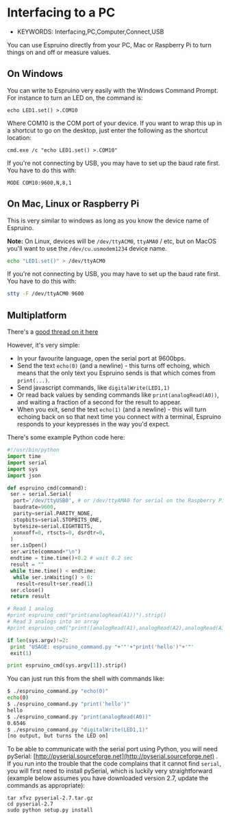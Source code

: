 <!--- Copyright (c) 2013 Gordon Williams, Pur3 Ltd. See the file LICENSE for copying permission. -->
Interfacing to a PC
=================

* KEYWORDS: Interfacing,PC,Computer,Connect,USB

You can use Espruino directly from your PC, Mac or Raspberry Pi to turn things on and off or measure values.

On Windows
---------

You can write to Espruino very easily with the Windows Command Prompt. For instance to turn an LED on, the command is:

```
echo LED1.set() >.COM10
```

Where COM10 is the COM port of your device. If you want to wrap this up in a shortcut to go on the desktop, just enter the following as the shortcut location:

```
cmd.exe /c "echo LED1.set() >.COM10"
```

If you're not connecting by USB, you may have to set up the baud rate first. You have to do this with: 

```
MODE COM10:9600,N,8,1
```

On Mac, Linux or Raspberry Pi
--------------------------

This is very similar to windows as long as you know the device name of Espruino.

  **Note:** On Linux, devices will be `/dev/ttyACM0`, `ttyAMA0` / etc, but on MacOS you'll want to use the `/dev/cu.usmodem1234` device name.

```Bash
echo "LED1.set()" > /dev/ttyACM0
```

If you're not connecting by USB, you may have to set up the baud rate first. You have to do this with: 

```Bash
stty -F /dev/ttyACM0 9600
```

Multiplatform
-----------

There's a [good thread on it here](http://www.raspberrypi.org/phpBB3/viewtopic.php?f=45&t=19301&p=188619)

However, it's very simple:

* In your favourite language, open the serial port at 9600bps.
* Send the text ```echo(0)``` (and a newline) - this turns off echoing, which means that the only text you Espruino sends is that which comes from ```print(...)```.
* Send javascript commands, like ```digitalWrite(LED1,1)```
* Or read back values by sending commands like ```print(analogRead(A0))```, and waiting a fraction of a second for the result to appear.
* When you exit, send the text ```echo(1)``` (and a newline) - this will turn echoing back on so that next time you connect with a terminal, Espruino responds to your keypresses in the way you'd expect.

There's some example Python code here:

```Python
#!/usr/bin/python
import time
import serial
import sys
import json

def espruino_cmd(command):
 ser = serial.Serial(
  port='/dev/ttyUSB0', # or /dev/ttyAMA0 for serial on the Raspberry Pi
  baudrate=9600,
  parity=serial.PARITY_NONE,
  stopbits=serial.STOPBITS_ONE,
  bytesize=serial.EIGHTBITS,
  xonxoff=0, rtscts=0, dsrdtr=0,
 )
 ser.isOpen()
 ser.write(command+"\n")
 endtime = time.time()+0.2 # wait 0.2 sec
 result = ""
 while time.time() < endtime:
  while ser.inWaiting() > 0:
   result=result+ser.read(1)
 ser.close()
 return result

# Read 1 analog
#print espruino_cmd("print(analogRead(A1))").strip()
# Read 3 analogs into an array
#print espruino_cmd("print([analogRead(A1),analogRead(A2),analogRead(A3)])").strip().split(',')

if len(sys.argv)!=2:
 print "USAGE: espruino_command.py "+'"'+"print('hello')"+'"'
 exit(1)

print espruino_cmd(sys.argv[1]).strip()
```

You can just run this from the shell with commands like:

```Bash
$ ./espruino_command.py "echo(0)"
echo(0)
$ ./espruino_command.py "print('hello')"
hello
$ ./espruino_command.py "print(analogRead(A0))"
0.6546
$ ./espruino_command.py "digitalWrite(LED1,1)"
[no output, but turns the LED on]
```

To be able to communicate with the serial port using Python, you will need pySerial: [http://pyserial.sourceforge.net](http://pyserial.sourceforge.net) . If you run into the trouble that the code complains that it cannot find `serial`, you will first need to install pySerial, which is luckily very straightforward (example below assumes you have downloaded version 2.7, update the commands as appropriate):

```
tar xfvz pyserial-2.7.tar.gz
cd pyserial-2.7
sudo python setup.py install
```
